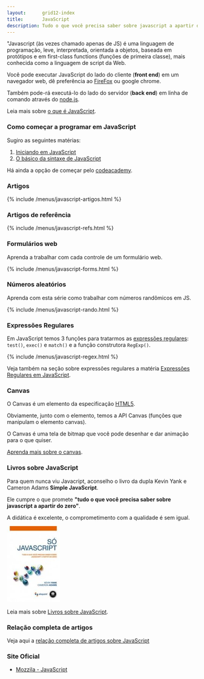 ```yaml
---
layout:      grid12-index
title:       JavaScript
description: Tudo o que você precisa saber sobre javascript a apartir do zero
---
```



"Javascript (às vezes chamado apenas de JS) é uma linguagem de programação, leve, interpretada, orientada a objetos, 
baseada em protótipos e em first-class functions (funções de primeira classe), mais conhecida como a linguagem de 
script da Web.

Você pode executar JavaScript do lado do cliente (__front end__) em um navegador web, dê preferência ao 
[FireFox](https://www.mozilla.org/pt-BR/firefox/new/ "link-externo") ou google chrome.

Também pode-rá executá-lo do lado do servidor (__back end__) em linha de comando através do 
[node.js](http://nodejs.org/ "link-externo").

Leia mais sobre [o que é JavaScript](./o-que-e-javascript/).


### Como começar a programar em JavaScript

Sugiro as seguintes matérias:

1. [Iniciando  em JavaScript](./iniciando-com-javascript/)
2. [O básico da sintaxe de JavaScript](./sintaxe-basica/)

Há ainda a opção de começar pelo [codeacademy](http://www.codecademy.com/en/tracks/javascript "link-externo").



### Artigos

{% include /menus/javascript-artigos.html %}



### Artigos de referência

{% include /menus/javascript-refs.html %}



### Formulários web

Aprenda a trabalhar com cada controle de um formulário web.

{% include /menus/javascript-forms.html %}



### Números aleatórios

Aprenda com esta série como trabalhar com números randômicos em JS.

{% include /menus/javascript-rando.html %}



### Expressões Regulares

Em JavaScript temos 3 funções para tratarmos as [expressões regulares](/regex/): `test()`, `exec()` e `match()` e a
função construtora `RegExp()`.

{% include /menus/javascript-regex.html %}

Veja também na seção sobre expressões regulares a matéria 
[Expressões Regulares em JavaScript](/regex/javascript-expressoes-regulares/).



### Canvas

O Canvas é um elemento da especificação [HTML5](http://www.w3.org/TR/html5/ "link-externo").

Obviamente, junto com o elemento, temos a API Canvas (funções que manipulam o elemento canvas).

O Canvas é uma tela de bitmap que você pode desenhar e dar animação para o que quiser.

[Aprenda mais sobre o canvas](./canvas/).



### Livros sobre JavaScript

Para quem nunca viu Javacript, aconselho o livro da dupla Kevin Yank e Cameron Adams __Simple JavaScript__.

Ele cumpre o que promete __"tudo o que você precisa saber sobre javascript a apartir do zero"__.

A didática é excelente, o comprometimento com a qualidade é sem igual.

!["Livro Só Javascript"](livro-simple-js.jpg "Livro Só Javascript")

Leia mais sobre [Livros sobre JavaScript](./livros-javascript/).



### Relação completa de artigos

Veja aqui a [relação completa de artigos sobre JavaScript](./relacao-completa/)



### Site Oficial

- [Mozzila - JavaScript](https://developer.mozilla.org/en-US/learn/javascript "link-externo")